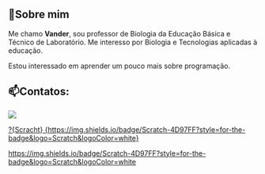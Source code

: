 ## 👋Sobre mim 
Me chamo **Vander**, sou professor de Biologia da Educação Básica e Técnico de Laboratório.
Me interesso por Biologia e Tecnologias aplicadas à educação.

Estou interessado em aprender um pouco mais sobre programação.

## 📫Contatos:
</a><a href = "vsabio10@gmail.com"><img src="https://img.shields.io/badge/Gmail-D14836?style=for-the-badge&logo=gmail&logoColor=white" target="_blank">

 ?{Scracht} {https://img.shields.io/badge/Scratch-4D97FF?style=for-the-badge&logo=Scratch&logoColor=white}
  

  https://img.shields.io/badge/Scratch-4D97FF?style=for-the-badge&logo=Scratch&logoColor=white
